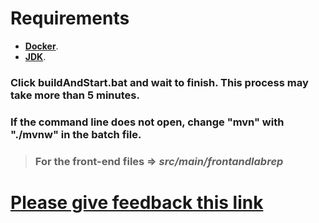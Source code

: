 # Requirements

- **[Docker](https://www.docker.com/)**.
- **[JDK](https://www.oracle.com/java/technologies/downloads/)**.

### Click buildAndStart.bat and wait to finish. This process may take more than 5 minutes.

### If the command line does not open, change "mvn" with "./mvnw" in the batch file.

> ### For the front-end files => ***src/main/frontandlabrep***

# **[Please give feedback this link](https://docs.google.com/forms/d/e/1FAIpQLScob821U3KfpXF65AKQfPXRjCORZXcdCPoXN1OBovbT7dY7BA/viewform?usp=sf_link)**